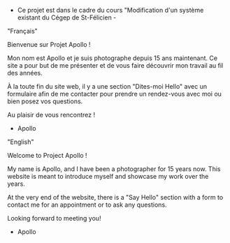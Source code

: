 - Ce projet est dans le cadre du cours "Modification d'un système existant du Cégep de St-Félicien -

"Français"

Bienvenue sur Projet Apollo ! 

Mon nom est Apollo et je suis photographe depuis 15 ans maintenant. Ce site a pour but de me présenter et de vous faire découvrir mon travail au fil des années. 

À la toute fin du site web, il y a une section "Dites-moi Hello" avec un formulaire afin de me contacter pour prendre un rendez-vous avec moi ou bien posez vos questions.

Au plaisir de vous rencontrez !

- Apollo

"English"

Welcome to Project Apollo ! 

My name is Apollo, and I have been a photographer for 15 years now. This website is meant to introduce myself and showcase my work over the years.

At the very end of the website, there is a "Say Hello" section with a form to contact me for an appointment or to ask any questions.

Looking forward to meeting you!

- Apollo